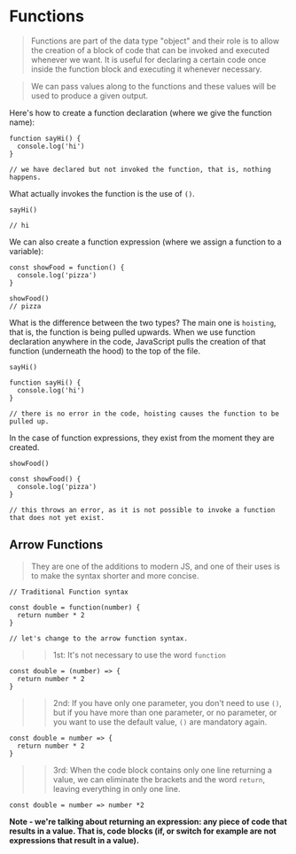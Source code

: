 # Functions

> Functions are part of the data type "object" and their role is to allow the creation of a block of code that can be invoked and executed whenever we want. It is useful for declaring a certain code once inside the function block and executing it whenever necessary.

> We can pass values along to the functions and these values will be used to produce a given output.



Here's how to create a function declaration (where we give the function name):
```
function sayHi() {
  console.log('hi')
}

// we have declared but not invoked the function, that is, nothing happens.
```

What actually invokes the function is the use of `()`.
```
sayHi()

// hi

```

We can also create a function expression (where we assign a function to a variable):
```
const showFood = function() {
  console.log('pizza')
}

showFood()
// pizza
```

What is the difference between the two types? The main one is `hoisting`, that is, the function is being pulled upwards. When we use function declaration anywhere in the code, JavaScript pulls the creation of that function (underneath the hood) to the top of the file.
```
sayHi()

function sayHi() {
  console.log('hi')
}

// there is no error in the code, hoisting causes the function to be pulled up.
```

In the case of function expressions, they exist from the moment they are created.
```
showFood()

const showFood() {
  console.log('pizza')
}

// this throws an error, as it is not possible to invoke a function that does not yet exist.
```

## Arrow Functions

> They are one of the additions to modern JS, and one of their uses is to make the syntax shorter and more concise.

```
// Traditional Function syntax 

const double = function(number) {
  return number * 2
}

// let's change to the arrow function syntax.
```


>> 1st: It's not necessary to use the word `function`
```
const double = (number) => {
  return number * 2
}
```

>> 2nd: If you have only one parameter, you don't need to use `()`, but if you have more than one parameter, or no parameter, or you want to use the default value, `()` are mandatory again.
```
const double = number => {
  return number * 2
}
```

>> 3rd: When the code block contains only one line returning a value, we can eliminate the brackets and the word `return`, leaving everything in only one line.
```
const double = number => number *2
```
**Note - we're talking about returning an expression: any piece of code that results in a value. That is, code blocks (if, or switch for example are not expressions that result in a value).**
